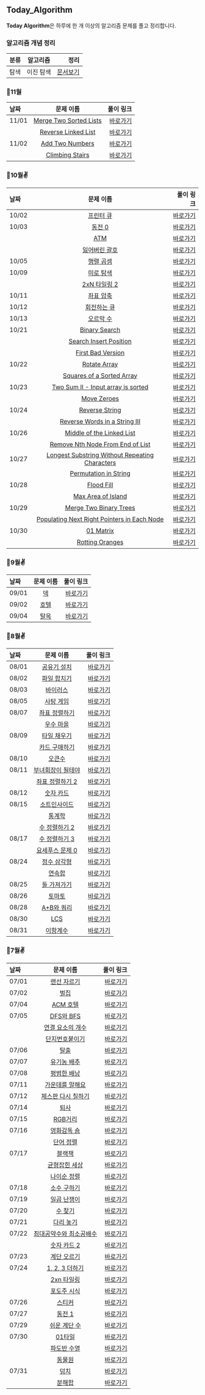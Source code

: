 ## Today_Algorithm

**Today Algorithm**은 하루에 한 개 이상의 알고리즘 문제를 풀고 정리합니다.

### 알고리즘 개념 정리

| 분류 | 알고리즘 | 정리 |
| :--- |   :---:   |  --------:|
| 탐색 |   이진 탐색  | [문서보기](https://github.com/HongEunbeen/Today_Algorithm/tree/main/docs/이진탐색) |

### 🚩11월

| 날짜 | 문제 이름 | 풀이 링크 |
| :--- |   :---:   |  --------:|
| 11/01 | [Merge Two Sorted Lists](https://leetcode.com/problems/merge-two-sorted-lists/)  |  [바로가기](https://github.com/HongEunbeen/Today_Algorithm/tree/main/11/1101/merge-two-sorted-lists)  |
|| [Reverse Linked List](https://leetcode.com/problems/reverse-linked-list/)  |  [바로가기](https://github.com/HongEunbeen/Today_Algorithm/tree/main/11/1101/reverse-linked-list)  |
| 11/02 | [Add Two Numbers](https://leetcode.com/problems/add-two-numbers/)  |  [바로가기](https://github.com/HongEunbeen/Today_Algorithm/tree/main/11/1102/add-two-numbers)  |
|| [Climbing Stairs](https://leetcode.com/problems/climbing-stairs/)  |  [바로가기](https://github.com/HongEunbeen/Today_Algorithm/tree/main/11/1102/climbing-stairs)  |

### 🚩10월✌

| 날짜 | 문제 이름 | 풀이 링크 |
| :--- |   :---:   |  --------:|
| 10/02 | [프린터 큐](https://www.acmicpc.net/problem/1966)  |  [바로가기](https://github.com/HongEunbeen/Today_Algorithm/tree/main/10/1002)  |
| 10/03 | [동전 0](https://www.acmicpc.net/problem/11047)  |  [바로가기](https://github.com/HongEunbeen/Today_Algorithm/tree/main/10/1003/동전0)  |
|| [ATM](https://www.acmicpc.net/problem/11399)  |  [바로가기](https://github.com/HongEunbeen/Today_Algorithm/tree/main/10/1003/ATM)  |
|| [잃어버린 괄호](https://www.acmicpc.net/problem/1541)  |  [바로가기](https://github.com/HongEunbeen/Today_Algorithm/tree/main/10/1003/잃어버린괄호)  |
| 10/05 | [행렬 곱셈](https://www.acmicpc.net/problem/2740)  |  [바로가기](https://github.com/HongEunbeen/Today_Algorithm/tree/main/10/1005/행렬곱샘)  |
| 10/09 | [미로 탐색](https://www.acmicpc.net/problem/2178)  |  [바로가기](https://github.com/HongEunbeen/Today_Algorithm/tree/main/10/1009/미로탐색)  |
|| [2xN 타일링 2](https://www.acmicpc.net/problem/11727)  |  [바로가기](https://github.com/HongEunbeen/Today_Algorithm/tree/main/10/1009/2xn타일링2)  |
| 10/11 | [좌표 압축](https://www.acmicpc.net/problem/18870)  |  [바로가기](https://github.com/HongEunbeen/Today_Algorithm/tree/main/10/1011)  |
| 10/12 | [회전하는 큐](https://www.acmicpc.net/problem/1021)  |   [바로가기](https://github.com/HongEunbeen/Today_Algorithm/tree/main/10/1012)  |
| 10/13 | [오르막 수](https://www.acmicpc.net/problem/11057)  |   [바로가기](https://github.com/HongEunbeen/Today_Algorithm/tree/main/10/1013)  |
| 10/21 | [Binary Search](https://leetcode.com/problems/binary-search)  |   [바로가기](https://github.com/HongEunbeen/Today_Algorithm/tree/main/10/1021/binary-search)  |
|| [Search Insert Position](https://leetcode.com/problems/search-insert-position/)  |   [바로가기](https://github.com/HongEunbeen/Today_Algorithm/tree/main/10/1021/search-insert-position)  |
|| [First Bad Version](https://leetcode.com/problems/first-bad-version/)  |   [바로가기](https://github.com/HongEunbeen/Today_Algorithm/tree/main/10/1021/first-bad-version)  |
| 10/22 | [Rotate Array](https://leetcode.com/problems/rotate-array/)  |   [바로가기](https://github.com/HongEunbeen/Today_Algorithm/tree/main/10/1022/rotate-array)  |
|| [Squares of a Sorted Array](https://leetcode.com/problems/squares-of-a-sorted-array/)  |   [바로가기](https://github.com/HongEunbeen/Today_Algorithm/tree/main/10/1022/squares-of-a-sorted-array)  |
| 10/23 | [Two Sum II - Input array is sorted](https://leetcode.com/problems/two-sum-ii-input-array-is-sorted/)  |   [바로가기](https://github.com/HongEunbeen/Today_Algorithm/tree/main/10/1023/two-sum-ii-input-array-is-sorted)  |
|| [Move Zeroes](https://leetcode.com/problems/move-zeroes/)  |   [바로가기](https://github.com/HongEunbeen/Today_Algorithm/tree/main/10/1023/move-zeroes)  |
| 10/24 | [Reverse String](https://leetcode.com/problems/reverse-string/)  |   [바로가기](https://github.com/HongEunbeen/Today_Algorithm/tree/main/10/1024/reverse-string)  |
|| [Reverse Words in a String III](https://leetcode.com/problems/reverse-words-in-a-string-iii/)  |   [바로가기](https://github.com/HongEunbeen/Today_Algorithm/tree/main/10/1024/reverse-words-in-a-string-iii)  |
| 10/26 | [Middle of the Linked List](https://leetcode.com/problems/middle-of-the-linked-list/)  |   [바로가기](https://github.com/HongEunbeen/Today_Algorithm/tree/main/10/1026/middle-of-the-linked-list)  |
|| [Remove Nth Node From End of List](https://leetcode.com/problems/remove-nth-node-from-end-of-list/)  |   [바로가기](https://github.com/HongEunbeen/Today_Algorithm/tree/main/10/1026/remove-nth-node-from-end-of-listi)  |
| 10/27 | [Longest Substring Without Repeating Characters](https://leetcode.com/problems/longest-substring-without-repeating-characters/)  |   [바로가기](https://github.com/HongEunbeen/Today_Algorithm/tree/main/10/1027/longest-substring-without-repeating-characters)  |
|| [Permutation in String](https://leetcode.com/problems/permutation-in-string/)  |   [바로가기](https://github.com/HongEunbeen/Today_Algorithm/tree/main/10/1027/permutation-in-string)  |
| 10/28 | [Flood Fill](https://leetcode.com/problems/flood-fill/)  |   [바로가기](https://github.com/HongEunbeen/Today_Algorithm/tree/main/10/1028/flood-fill)  |
|| [Max Area of Island](https://leetcode.com/problems/max-area-of-island/)  |   [바로가기](https://github.com/HongEunbeen/Today_Algorithm/tree/main/10/1028/max-area-of-island)  |
| 10/29 | [Merge Two Binary Trees](https://leetcode.com/problems/merge-two-binary-trees/)  |   [바로가기](https://github.com/HongEunbeen/Today_Algorithm/tree/main/10/1029/merge-two-binary-trees)  |
|| [Populating Next Right Pointers in Each Node](https://leetcode.com/problems/populating-next-right-pointers-in-each-node/)  |   [바로가기](https://github.com/HongEunbeen/Today_Algorithm/tree/main/10/1029/populating-next-right-pointers-in-each-node)  |
| 10/30 | [01 Matrix](https://leetcode.com/problems/01-matrix/)  |   [바로가기](https://github.com/HongEunbeen/Today_Algorithm/tree/main/10/1030/01-matrix)  |
|| [Rotting Oranges](https://leetcode.com/problems/rotting-oranges/)  |   [바로가기](https://github.com/HongEunbeen/Today_Algorithm/tree/main/10/1029/rotting-oranges) |


### 🚩9월✌

| 날짜 | 문제 이름 | 풀이 링크 |
| :--- |   :---:   |  --------:|
| 09/01 | [덱](https://www.acmicpc.net/problem/10866)  |  [바로가기](https://github.com/HongEunbeen/Today_Algorithm/tree/main/09/0901)  |
| 09/02 | [호텔](https://www.acmicpc.net/problem/1106)  |  [바로가기](https://github.com/HongEunbeen/Today_Algorithm/tree/main/09/0902)  |
| 09/04 | [탈옥](https://www.acmicpc.net/problem/9376)  |  [바로가기](https://github.com/HongEunbeen/Today_Algorithm/tree/main/09/0904)  |

### 🚩8월✌

| 날짜 | 문제 이름 | 풀이 링크 |
| :--- |   :---:   |  --------:|
| 08/01 | [공유기 설치](https://www.acmicpc.net/problem/2110)  |  [바로가기](https://github.com/HongEunbeen/Today_Algorithm/tree/main/08/0801)  |
| 08/02 | [파일 합치기](https://www.acmicpc.net/problem/11066)  |  [바로가기](https://github.com/HongEunbeen/Today_Algorithm/tree/main/08/0802)  |
| 08/03 | [바이러스](https://www.acmicpc.net/problem/2606)  |  [바로가기](https://github.com/HongEunbeen/Today_Algorithm/tree/main/08/0803)  |
| 08/05 | [사탕 게임](https://www.acmicpc.net/problem/3085)  |  [바로가기](https://github.com/HongEunbeen/Today_Algorithm/tree/main/08/0805)  |
| 08/07 | [좌표 정렬하기](https://www.acmicpc.net/problem/11650)  |  [바로가기](https://github.com/HongEunbeen/Today_Algorithm/tree/main/08/0807/좌표정렬하기)  |
|| [우수 마을](https://www.acmicpc.net/problem/1949)  |  [바로가기](https://github.com/HongEunbeen/Today_Algorithm/tree/main/08/0807/우수마을)  |
| 08/09 | [타일 채우기](https://www.acmicpc.net/problem/2133)  |  [바로가기](https://github.com/HongEunbeen/Today_Algorithm/tree/main/08/0809/타일채우기)  |
|| [카드 구매하기](https://www.acmicpc.net/problem/11052)  |  [바로가기](https://github.com/HongEunbeen/Today_Algorithm/tree/main/08/0809/카드구매하기)  |
| 08/10 | [오큰수](https://www.acmicpc.net/problem/17298)  |  [바로가기](https://github.com/HongEunbeen/Today_Algorithm/tree/main/08/0810)  |
| 08/11 | [부녀회장이 될테야](https://www.acmicpc.net/problem/2775)  |  [바로가기](https://github.com/HongEunbeen/Today_Algorithm/tree/main/08/0811/부녀회장이될테야)  |
|| [좌표 정렬하기 2](https://www.acmicpc.net/problem/11651)  |  [바로가기](https://github.com/HongEunbeen/Today_Algorithm/tree/main/08/0811/좌표정렬하기2)  |
| 08/12 | [숫자 카드](https://www.acmicpc.net/problem/10815)  |  [바로가기](https://github.com/HongEunbeen/Today_Algorithm/tree/main/08/0812)  |
| 08/15 | [소트인사이드](https://www.acmicpc.net/problem/1427)  |  [바로가기](https://github.com/HongEunbeen/Today_Algorithm/tree/main/08/0815/소트인사이드)  |
|| [통계학](https://www.acmicpc.net/problem/2108)  |  [바로가기](https://github.com/HongEunbeen/Today_Algorithm/tree/main/08/0815/통계학)  |
|| [수 정렬하기 2](https://www.acmicpc.net/problem/2751)  |  [바로가기](https://github.com/HongEunbeen/Today_Algorithm/tree/main/08/0815/수정렬하기2)  |
| 08/17 | [수 정렬하기 3](https://www.acmicpc.net/problem/10989)  |  [바로가기](https://github.com/HongEunbeen/Today_Algorithm/tree/main/08/0817/수정렬하기3)  |
|| [요세푸스 문제 0](https://www.acmicpc.net/problem/11866)  |  [바로가기](https://github.com/HongEunbeen/Today_Algorithm/tree/main/08/0817/요세푸스문제0)  |
| 08/24 | [정수 삼각형](https://www.acmicpc.net/problem/1932)  |  [바로가기](https://github.com/HongEunbeen/Today_Algorithm/tree/main/08/0824/정수삼각형)  |
|| [연속합](https://www.acmicpc.net/problem/1912)  |  [바로가기](https://github.com/HongEunbeen/Today_Algorithm/tree/main/08/0824/연속합)  |
| 08/25 | [돌 가져가기](https://www.acmicpc.net/problem/22354)  |  [바로가기](https://github.com/HongEunbeen/Today_Algorithm/tree/main/08/0825)  |
| 08/26 | [토마토](https://www.acmicpc.net/problem/7576)  |  [바로가기](https://github.com/HongEunbeen/Today_Algorithm/tree/main/08/0826)  |
| 08/28 | [A+B와 쿼리](https://www.acmicpc.net/problem/22873)  |  [바로가기](https://github.com/HongEunbeen/Today_Algorithm/tree/main/08/0828)  |
| 08/30 | [LCS](https://www.acmicpc.net/problem/9251)  |  [바로가기](https://github.com/HongEunbeen/Today_Algorithm/tree/main/08/0830)  |
| 08/31 | [이항계수](https://www.acmicpc.net/problem/11050)  |  [바로가기](https://github.com/HongEunbeen/Today_Algorithm/tree/main/08/0831)  |

### 🚩7월✌

| 날짜 | 문제 이름 | 풀이 링크 |
| :--- |   :---:   |  --------:|
| 07/01 | [랜선 자르기](https://www.acmicpc.net/problem/1654)  |  [바로가기](https://github.com/HongEunbeen/Today_Algorithm/tree/main/07/0701)  |
| 07/02 | [벌집](https://www.acmicpc.net/problem/2292)  |  [바로가기](https://github.com/HongEunbeen/Today_Algorithm/tree/main/07/0702)  |
| 07/04 | [ACM 호텔](https://www.acmicpc.net/problem/10250)  |  [바로가기](https://github.com/HongEunbeen/Today_Algorithm/tree/main/07/0704)  |
| 07/05 | [DFS와 BFS](https://www.acmicpc.net/problem/1260)  |  [바로가기](https://github.com/HongEunbeen/Today_Algorithm/tree/main/07/0705/DFS와BFS)  |
|| [연결 요소의 개수](https://www.acmicpc.net/problem/11724)  |  [바로가기](https://github.com/HongEunbeen/Today_Algorithm/tree/main/07/0705/연결요소의개수)  |
|| [단지번호붙이기](https://www.acmicpc.net/problem/2667)  |  [바로가기](https://github.com/HongEunbeen/Today_Algorithm/tree/main/07/0705/단지번호붙이기)  |
| 07/06 | [탈출](https://www.acmicpc.net/problem/3055)  |  [바로가기](https://github.com/HongEunbeen/Today_Algorithm/tree/main/07/0706)  |
| 07/07 | [유기농 배추](https://www.acmicpc.net/problem/1012)  |  [바로가기](https://github.com/HongEunbeen/Today_Algorithm/tree/main/07/0707)  |
| 07/08 | [평범한 배낭](https://www.acmicpc.net/problem/12865)  |  [바로가기](https://github.com/HongEunbeen/Today_Algorithm/tree/main/07/0708)  |
| 07/11 | [가운데를 말해요](https://www.acmicpc.net/problem/1655)  |  [바로가기](https://github.com/HongEunbeen/Today_Algorithm/tree/main/07/0711)  |
| 07/12 | [체스판 다시 칠하기](https://www.acmicpc.net/problem/1018)  |  [바로가기](https://github.com/HongEunbeen/Today_Algorithm/tree/main/07/0712)  |
| 07/14 | [퇴사](https://www.acmicpc.net/problem/14501)  |  [바로가기](https://github.com/HongEunbeen/Today_Algorithm/tree/main/07/0714)  |
| 07/15 | [RGB거리](https://www.acmicpc.net/problem/1149)  |  [바로가기](https://github.com/HongEunbeen/Today_Algorithm/tree/main/07/0715)  |
| 07/16 | [영화감독 숌](https://www.acmicpc.net/problem/1436)  |  [바로가기](https://github.com/HongEunbeen/Today_Algorithm/tree/main/0716/07/영화감독숌)  |
|| [단어 정렬](https://www.acmicpc.net/problem/1181)  |  [바로가기](https://github.com/HongEunbeen/Today_Algorithm/tree/main/0716/07/단어정렬)  |
| 07/17 | [블랙잭](https://www.acmicpc.net/problem/2798)  |  [바로가기](https://github.com/HongEunbeen/Today_Algorithm/tree/main/0717/07/블랙잭)  |
|| [균형잡힌 세상](https://www.acmicpc.net/problem/4949)  |  [바로가기](https://github.com/HongEunbeen/Today_Algorithm/tree/main/0717/07/균형잡힌세상)  |
|| [나이순 정렬](https://www.acmicpc.net/problem/10814)  |  [바로가기](https://github.com/HongEunbeen/Today_Algorithm/tree/main/0717/07/나이순정렬)  |
| 07/18 | [소수 구하기](https://www.acmicpc.net/problem/1929)  |  [바로가기](https://github.com/HongEunbeen/Today_Algorithm/tree/main/07/0718)  |
| 07/19 | [일곱 난쟁이](https://www.acmicpc.net/problem/2309)  |  [바로가기](https://github.com/HongEunbeen/Today_Algorithm/tree/main/07/0719)  |
| 07/20 | [수 찾기](https://www.acmicpc.net/problem/1920)  |  [바로가기](https://github.com/HongEunbeen/Today_Algorithm/tree/main/07/0720)  |
| 07/21 | [다리 놓기](https://www.acmicpc.net/problem/1010)  |  [바로가기](https://github.com/HongEunbeen/Today_Algorithm/tree/main/07/0721)  |
| 07/22 | [최대공약수와 최소공배수](https://www.acmicpc.net/problem/2609)  |  [바로가기](https://github.com/HongEunbeen/Today_Algorithm/tree/main/07/0722/최대공약수와최소공배수)  |
|| [숫자 카드 2](https://www.acmicpc.net/problem/10816)  |  [바로가기](https://github.com/HongEunbeen/Today_Algorithm/tree/main/07/0722/숫자카드)  |
| 07/23 | [계단 오르기](https://www.acmicpc.net/problem/2579)  |  [바로가기](https://github.com/HongEunbeen/Today_Algorithm/tree/main/07/0723)  |
| 07/24 | [1, 2, 3 더하기](https://www.acmicpc.net/problem/9095)  |  [바로가기](https://github.com/HongEunbeen/Today_Algorithm/tree/main/07/0724/123더하기)  |
|| [2xn 타일링](https://www.acmicpc.net/problem/11726)  |  [바로가기](https://github.com/HongEunbeen/Today_Algorithm/tree/main/07/0724/2xn타일링)  |
|| [포도주 시식](https://www.acmicpc.net/problem/2156)  |  [바로가기](https://github.com/HongEunbeen/Today_Algorithm/tree/main/07/0724/포도주시식)  |
| 07/26 | [스티커](https://www.acmicpc.net/problem/9465)  |  [바로가기](https://github.com/HongEunbeen/Today_Algorithm/tree/main/07/0726)  |
| 07/27 | [동전 1](https://www.acmicpc.net/problem/2293)  |  [바로가기](https://github.com/HongEunbeen/Today_Algorithm/tree/main/07/0727)  |
| 07/29 | [쉬운 계단 수](https://www.acmicpc.net/problem/10844)  |  [바로가기](https://github.com/HongEunbeen/Today_Algorithm/tree/main/07/0729)  |
| 07/30 | [01타일](https://www.acmicpc.net/problem/1904)  |  [바로가기](https://github.com/HongEunbeen/Today_Algorithm/tree/main/07/0730/01타일)  |
|| [파도반 수열](https://www.acmicpc.net/problem/9461)  |  [바로가기](https://github.com/HongEunbeen/Today_Algorithm/tree/main/07/0730/파도반수열)  |
|| [동물원](https://www.acmicpc.net/problem/1309)  |  [바로가기](https://github.com/HongEunbeen/Today_Algorithm/tree/main/07/0730/동물원)  |
| 07/31 | [덩치](https://www.acmicpc.net/problem/7568)  |  [바로가기](https://github.com/HongEunbeen/Today_Algorithm/tree/main/07/0731/덩치)  |
|| [분해합](https://www.acmicpc.net/problem/2231)  |  [바로가기](https://github.com/HongEunbeen/Today_Algorithm/tree/main/07/0731/분해합)  |
